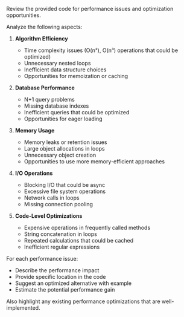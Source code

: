 Review the provided code for performance issues and optimization opportunities.

Analyze the following aspects:

1. **Algorithm Efficiency**
   - Time complexity issues (O(n²), O(n³) operations that could be optimized)
   - Unnecessary nested loops
   - Inefficient data structure choices
   - Opportunities for memoization or caching

2. **Database Performance**
   - N+1 query problems
   - Missing database indexes
   - Inefficient queries that could be optimized
   - Opportunities for eager loading

3. **Memory Usage**
   - Memory leaks or retention issues
   - Large object allocations in loops
   - Unnecessary object creation
   - Opportunities to use more memory-efficient approaches

4. **I/O Operations**
   - Blocking I/O that could be async
   - Excessive file system operations
   - Network calls in loops
   - Missing connection pooling

5. **Code-Level Optimizations**
   - Expensive operations in frequently called methods
   - String concatenation in loops
   - Repeated calculations that could be cached
   - Inefficient regular expressions

For each performance issue:
- Describe the performance impact
- Provide specific location in the code
- Suggest an optimized alternative with example
- Estimate the potential performance gain

Also highlight any existing performance optimizations that are well-implemented.